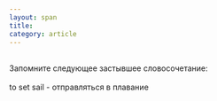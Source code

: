 ```yaml
---
layout: span
title: 
category: article
---
```

<span class="rules"><br>Запомните следующее застывшее словосочетание:<br><br>to set   sail - отправляться в плавание
<br></span>